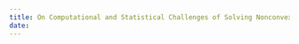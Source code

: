 ```yaml
---
title: On Computational and Statistical Challenges of Solving Nonconvex Minimax Optimization Problems
date: 
---
```


